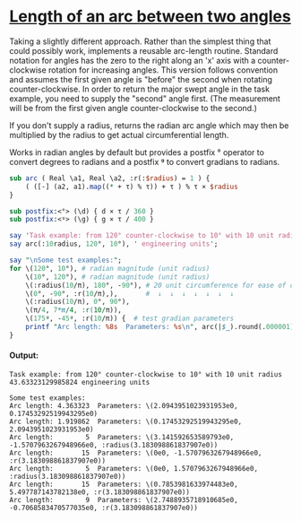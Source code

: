 [1]: https://rosettacode.org/wiki/Length_of_an_arc_between_two_angles

# [Length of an arc between two angles][1]

Taking a slightly different approach. Rather than the simplest thing that
could possibly work, implements a reusable arc-length routine. Standard notation
for angles has the zero to the right along an 'x' axis with a
counter-clockwise  rotation for increasing angles. This version follows
convention and assumes the  first given angle is "before" the second when
rotating counter-clockwise. In order to return the major swept angle in the
task example, you need to supply the "second" angle first. (The measurement
will be from the first given angle counter-clockwise to the second.)



If you don't supply a radius, returns the radian arc angle which may then be
multiplied by the radius to get actual circumferential length.



Works in radian angles by default but provides a postfix ° operator to convert
degrees to radians and a postfix ᵍ to convert gradians to radians.

```perl
sub arc ( Real \a1, Real \a2, :r(:$radius) = 1 ) {
    ( ([-] (a2, a1).map((* + τ) % τ)) + τ ) % τ × $radius
}

sub postfix:<°> (\d) { d × τ / 360 }
sub postfix:<ᵍ> (\g) { g × τ / 400 }

say 'Task example: from 120° counter-clockwise to 10° with 10 unit radius';
say arc(:10radius, 120°, 10°), ' engineering units';

say "\nSome test examples:";
for \(120°, 10°), # radian magnitude (unit radius)
    \(10°, 120°), # radian magnitude (unit radius)
    \(:radius(10/π), 180°, -90°), # 20 unit circumference for ease of comparison
    \(0°, -90°, :r(10/π),),       #  ↓  ↓  ↓  ↓  ↓  ↓  ↓
    \(:radius(10/π), 0°, 90°),
    \(π/4, 7*π/4, :r(10/π)),
    \(175ᵍ, -45ᵍ, :r(10/π)) {  # test gradian parameters
    printf "Arc length: %8s  Parameters: %s\n", arc(|$_).round(.000001), $_.raku
}
```

#### Output:
```
Task example: from 120° counter-clockwise to 10° with 10 unit radius
43.63323129985824 engineering units

Some test examples:
Arc length: 4.363323  Parameters: \(2.0943951023931953e0, 0.17453292519943295e0)
Arc length: 1.919862  Parameters: \(0.17453292519943295e0, 2.0943951023931953e0)
Arc length:        5  Parameters: \(3.141592653589793e0, -1.5707963267948966e0, :radius(3.183098861837907e0))
Arc length:       15  Parameters: \(0e0, -1.5707963267948966e0, :r(3.183098861837907e0))
Arc length:        5  Parameters: \(0e0, 1.5707963267948966e0, :radius(3.183098861837907e0))
Arc length:       15  Parameters: \(0.7853981633974483e0, 5.497787143782138e0, :r(3.183098861837907e0))
Arc length:        9  Parameters: \(2.7488935718910685e0, -0.7068583470577035e0, :r(3.183098861837907e0))
```
